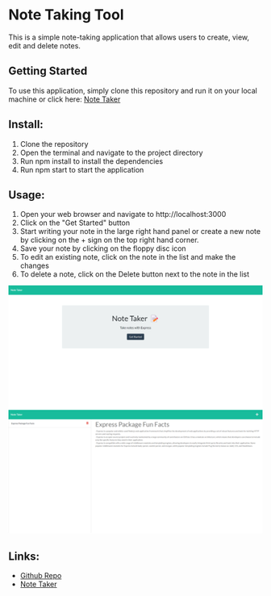 # Note Taking Tool 
This is a simple note-taking application that allows users to create, view, edit and delete notes.

## Getting Started
To use this application, simply clone this repository and run it on your local machine or click here: [Note Taker](https://aqueous-dawn-30920.herokuapp.com/)

## Install:
1. Clone the repository
2. Open the terminal and navigate to the project directory
3. Run npm install to install the dependencies
4. Run npm start to start the application
 

## Usage:
1. Open your web browser and navigate to http://localhost:3000
2. Click on the "Get Started" button
3. Start writing your note in the large right hand panel or create a new note by clicking on the + sign on the top right hand corner.
4. Save your note by clicking on the floppy disc icon
5. To edit an existing note, click on the note in the list and make the changes
6. To delete a note, click on the Delete button next to the note in the list

![homescreen img](./public/assets/image/deployed-note-taker-img.png)
![notescreen img](./public/assets/image/notetakerimg.png)



## Links:
* [Github Repo](https://github.com/Ale-Miret/note-taker)
* [Note Taker](https://aqueous-dawn-30920.herokuapp.com/)
